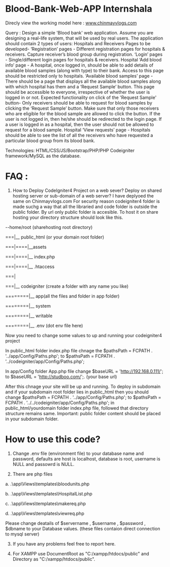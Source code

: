 # Blood-Bank-Web-APP Internshala
Direcly view the working model here : www.chinmayvlogs.com

Query : Design a simple 'Blood bank' web application. Assume you are designing a real-life system, that will be used by real users.
The application should contain 2 types of users: Hospitals and Receivers Pages to be developed- ‘Registration’ pages - Different registration pages for hospitals & receivers. Capture receiver’s blood group during registration. ‘Login’ pages - Single/different login pages for hospitals & receivers. Hospital ‘Add blood info’ page - A hospital, once logged in, should be able to add details of available blood samples (along with type) to their bank. Access to this page should be restricted only to hospitals. ‘Available blood samples’ page - There should be a page that displays all the available blood samples along with which hospital has them and a ‘Request Sample’ button. This page should be accessible to everyone, irrespective of whether the user is logged in or not. Expected functionality on click of the 'Request Sample' button- Only receivers should be able to request for blood samples by clicking the ‘Request Sample’ button. Make sure that only those receivers who are eligible for the blood sample are allowed to click the button. If the user is not logged in, then he/she should be redirected to the login page. If a user is logged in as a hospital, then the user should not be allowed to request for a blood sample. Hospital ‘View requests’ page - Hospitals should be able to see the list of all the receivers who have requested a particular blood group from its blood bank.

Technologies: HTML/CSS/JS/Bootstrap/PHP/PHP Codeigniter framework/MySQL as the database.

# FAQ :
1. How to Deploy CodeIgniter4 Project on a web sever?
  Deploy on shared hosting server or sub-domain of a web server? I have deplyoed the same on Chinmayvlogs.com
For security reason codeigniter4 folder is made suchg a way that all the libraried and code folder is outside the public folder. By url only public folder is accesible. To host it on share hosting your directory structure should look like this.

--home/root (sharehosting root directory)

===|__ public_html (or your domain root folder)

===|====|__assets

===|====|__ index.php

===|====|__ .htaccess

===|

===|__ codeigniter (create a folder with any name you like)

========|__ app(all the files and folder in app folder)

========|__ system

========|__ writable

========|__ .env (dot env file here)

Now you need to change some values to up and running your codeigniter4 project

In public_html folder index.php file chnage the $pathsPath = FCPATH . '../app/Config/Paths.php'; to $pathsPath = FCPATH . '../codeigniter/app/Config/Paths.php';

In app/Config folder App.php file change $baseURL = 'http://192.168.0.111/'; to $baseURL = 'http://studboo.com/';. (your base url)

After this chnage your site will be up and running. To deploy in subdomain and if your subdomain root folder lies in public_html then you should change $pathsPath = FCPATH . '../app/Config/Paths.php'; to $pathsPath = FCPATH . '../../codeigniter/app/Config/Paths.php'; in public_html/yourdomain folder index.php file, followed that directory structure remains same. Important: public folder content should be placed in your subdomain folder.

# How to use this code?
1. Change .env file (environment file) to your database name and password, defaults are host is localhost, database is root, username is NULL and passowrd is NULL.

2. There are php files

  a. .\app\Views\templates\bloodunits.php 
  
  b. .\app\Views\templates\HospitalList.php 
  
  c. .\app\Views\templates\makereq.php 
  
  d. .\app\Views\templates\viewreq.php 
  
Please change deatails of $servername , $username , $password , $dbname to your Database values. (these files contaion direct connection to mysql server)

3. If you have any problems feel free to report here.

4. For XAMPP use DocumentRoot as "C:/xampp/htdocs/public" and Directory as "C:/xampp/htdocs/public".
